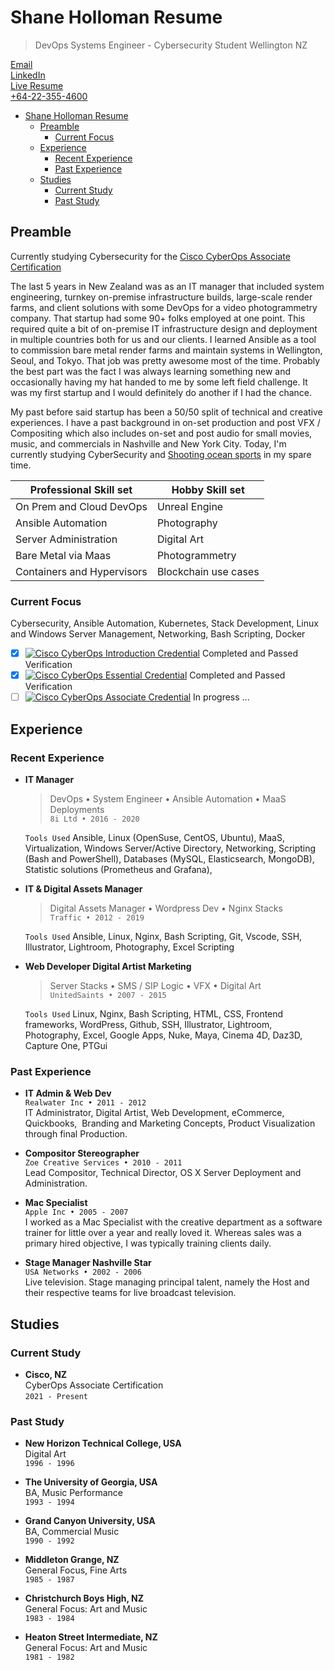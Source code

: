 # Shane Holloman Resume

> DevOps Systems Engineer - Cybersecurity Student
> Wellington NZ

[Email](mailto:shaneholloman@gmail.com)  
[LinkedIn](https://linkedin.com/in/shaneholloman)  
[Live Resume](https://github.com/shaneholloman/resume)  
[+64-22-355-4600](tel:+64-22-355-4600)

<!-- TOC -->

- [Shane Holloman Resume](#shane-holloman-resume)
  - [Preamble](#preamble)
    - [Current Focus](#current-focus)
  - [Experience](#experience)
    - [Recent Experience](#recent-experience)
    - [Past Experience](#past-experience)
  - [Studies](#studies)
    - [Current Study](#current-study)
    - [Past Study](#past-study)

<!-- /TOC -->

## Preamble

Currently studying Cybersecurity for the [Cisco CyberOps Associate Certification](https://www.credly.com/org/cisco/badge/cyberops-associate)

The last 5 years in New Zealand was as an IT manager that included system engineering, turnkey on-premise infrastructure builds, large-scale render farms, and client solutions with some DevOps for a video photogrammetry company. That startup had some 90+ folks employed at one point. This required quite a bit of on-premise IT infrastructure design and deployment in multiple countries both for us and our clients. I learned Ansible as a tool to commission bare metal render farms and maintain systems in Wellington, Seoul, and Tokyo. That job was pretty awesome most of the time. Probably the best part was the fact I was always learning something new and occasionally having my hat handed to me by some left field challenge. It was my first startup and I would definitely do another if I had the chance.

My past before said startup has been a 50/50 split of technical and creative experiences. I have a past background in on-set production and post VFX / Compositing which also includes on-set and post audio for small movies, music, and commercials in Nashville and New York City. Today, I'm currently studying CyberSecurity and [Shooting ocean sports](https://www.kite.nz) in my spare time.

| Professional Skill set     | Hobby Skill set      |
| -------------------------- | -------------------- |
| On Prem and Cloud DevOps   | Unreal Engine        |
| Ansible Automation         | Photography          |
| Server Administration      | Digital Art          |
| Bare Metal via Maas        | Photogrammetry       |
| Containers and Hypervisors | Blockchain use cases |

### Current Focus

Cybersecurity, Ansible Automation, Kubernetes, Stack Development, Linux and Windows Server Management, Networking, Bash Scripting, Docker

- [x] [![Cisco CyberOps Introduction Credential](https://img.shields.io/badge/Cisco-CyberOps%20Introduction-brightgreen?style=flat-square&logo=cisco)](https://www.credly.com/badges/41b7aa38-e84d-4283-942f-e5b6dd612cbe) Completed and Passed Verification
- [x] [![Cisco CyberOps Essential Credential](https://img.shields.io/badge/Cisco-CyberOps%20Essentials-brightgreen?style=flat-square&logo=cisco)](https://www.credly.com/badges/ed9ff8dc-9fe4-4e25-8c89-22c092716bd1) Completed and Passed Verification
- [ ] [![Cisco CyberOps Associate Credential](https://img.shields.io/badge/Cisco-CyberOps%20Associate-blue?style=flat-square&logo=cisco)](https://www.credly.com/org/cisco/badge/cyberops-associate) In progress ...

## Experience

### Recent Experience

- **IT Manager**

  > DevOps • System Engineer • Ansible Automation • MaaS Deployments  
  > `8i Ltd • 2016 - 2020`

  `Tools Used` Ansible, Linux (OpenSuse, CentOS, Ubuntu), MaaS, Virtualization, Windows Server/Active Directory, Networking, Scripting (Bash and PowerShell), Databases (MySQL, Elasticsearch, MongoDB), Statistic solutions (Prometheus and Grafana),

- **IT & Digital Assets Manager**

  > Digital Assets Manager • Wordpress Dev • Nginx Stacks  
  > `Traffic • 2012 - 2019`

  `Tools Used`
  Ansible, Linux, Nginx, Bash Scripting, Git, Vscode, SSH, Illustrator, Lightroom, Photography, Excel Scripting

- **Web Developer Digital Artist Marketing**

  > Server Stacks • SMS / SIP Logic • VFX • Digital Art  
  >  `UnitedSaints • 2007 - 2015`

  `Tools Used` Linux, Nginx, Bash Scripting, HTML, CSS, Frontend frameworks, WordPress, Github, SSH, Illustrator, Lightroom, Photography, Excel, Google Apps, Nuke, Maya, Cinema 4D, Daz3D, Capture One, PTGui

### Past Experience

- **IT Admin & Web Dev**  
  `Realwater Inc • 2011 - 2012`  
  IT Administrator, Digital Artist, Web Development, eCommerce, Quickbooks,  Branding and Marketing Concepts, Product Visualization through final Production.

- **Compositor Stereographer**  
  `Zoe Creative Services • 2010 - 2011`  
  Lead Compositor, Technical Director, OS X Server Deployment and Administration.

- **Mac Specialist**  
  `Apple Inc • 2005 - 2007`  
  I worked as a Mac Specialist with the creative department as a software trainer for little over a year and really loved it. Whereas sales was a primary hired objective, I was typically training clients daily.

- **Stage Manager Nashville Star**  
  `USA Networks • 2002 - 2006`  
  Live television. Stage managing principal talent, namely the Host and their respective teams for live broadcast television.

## Studies

### Current Study

- **Cisco, NZ**  
  CyberOps Associate Certification  
  `2021 - Present`

### Past Study

- **New Horizon Technical College, USA**  
  Digital Art  
  `1996 - 1996`

- **The University of Georgia, USA**  
  BA, Music Performance  
  `1993 - 1994`

- **Grand Canyon University, USA**  
  BA, Commercial Music  
  `1990 - 1992`

- **Middleton Grange, NZ**  
  General Focus, Fine Arts  
  `1985 - 1987`

- **Christchurch Boys High, NZ**  
  General Focus: Art and Music  
  `1983 - 1984`

- **Heaton Street Intermediate, NZ**  
  General Focus: Art and Music  
  `1981 - 1982`
